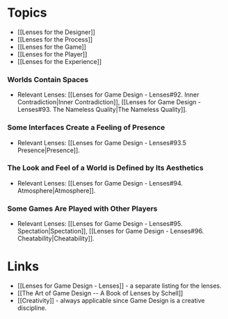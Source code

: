 # Topics 
* [[Lenses for the Designer]] 
* [[Lenses for the Process]]
* [[Lenses for the Game]]
* [[Lenses for the Player]]
* [[Lenses for the Experience]]

### Worlds Contain Spaces 
* Relevant Lenses: [[Lenses for Game Design - Lenses#92. Inner Contradiction|Inner Contradiction]], [[Lenses for Game Design - Lenses#93. The Nameless Quality|The Nameless Quality]]. 

### Some Interfaces Create a Feeling of Presence
* Relevant Lenses: [[Lenses for Game Design - Lenses#93.5 Presence|Presence]]. 

### The Look and Feel of a World is Defined by Its Aesthetics 
* Relevant Lenses: [[Lenses for Game Design - Lenses#94. Atmosphere|Atmosphere]]. 

### Some Games Are Played with Other Players 
* Relevant Lenses: [[Lenses for Game Design - Lenses#95. Spectation|Spectation]], [[Lenses for Game Design - Lenses#96. Cheatability|Cheatability]]. 

# Links
* [[Lenses for Game Design - Lenses]] - a separate listing for the lenses.
* [[The Art of Game Design -- A Book of Lenses by Schell]]
* [[Creativity]] - always applicable since Game Design is a creative discipline.
